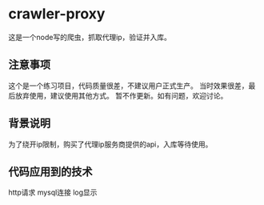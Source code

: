 # crawler-proxy
这是一个node写的爬虫，抓取代理ip，验证并入库。

## 注意事项
这个是一个练习项目，代码质量很差，不建议用户正式生产。
当时效果很差，最后放弃使用，建议使用其他方式。
暂不作更新。如有问题，欢迎讨论。

## 背景说明
为了绕开ip限制，购买了代理ip服务商提供的api，入库等待使用。

## 代码应用到的技术
http请求
mysql连接
log显示
